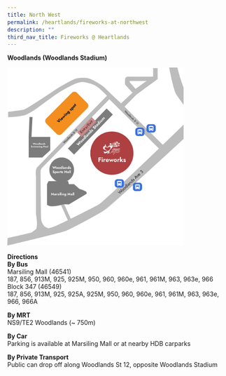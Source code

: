 ```yaml
---
title: North West
permalink: /heartlands/fireworks-at-northwest
description: ""
third_nav_title: Fireworks @ Heartlands
---
```

**Woodlands (Woodlands Stadium)** 
<p><img style="width:80%!important;" src="/images/Woodlands-FW.jpg" alt="" /></p>

**Directions**<br>
**By Bus**<br>
Marsiling Mall (46541)<br>
187, 856, 913M, 925, 925M, 950, 960, 960e, 961, 961M, 963, 963e, 966<br>
Block 347 (46549)<br>
187, 856, 913M, 925, 925A, 925M, 950, 960, 960e, 961, 961M, 963, 963e, 966, 966A



**By MRT**<br>
NS9/TE2 Woodlands (~ 750m)

**By Car**<br>
Parking is available at Marsiling Mall or at nearby HDB carparks

**By Private Transport**<br>
Public can drop off along Woodlands St 12, opposite Woodlands Stadium
